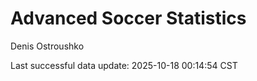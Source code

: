 # Advanced Soccer Statistics
Denis Ostroushko

<!-- gfm -->

Last successful data update: 2025-10-18 00:14:54 CST
